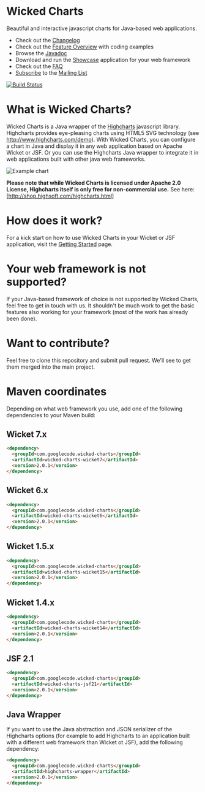 Wicked Charts
=============
Beautiful and interactive javascript charts for Java-based web applications.

 * Check out the [Changelog](https://github.com/thombergs/wicked-charts/wiki/Changelog)
 * Check out the [Feature Overview](https://github.com/thombergs/wicked-charts/wiki/Feature-Overview) with coding examples
 * Browse the [Javadoc](http://thombergs.github.io/wicked-charts/apidocs)
 * Download and run the [Showcase](https://github.com/thombergs/wicked-charts/wiki/Developer-Info:-Starting-the-Showcase-Application) application for your web framework
 * Check out the [FAQ](https://github.com/thombergs/wicked-charts/wiki/FAQ)
 * [Subscribe](http://wicked-charts.2319560.n4.nabble.com/template/NamlServlet.jtp?macro=subscribe&node=1) to the [Mailing List](http://wicked-charts.2319560.n4.nabble.com/)

[![Build Status](https://travis-ci.org/thombergs/wicked-charts.png?branch=master)](https://travis-ci.org/thombergs/wicked-charts)

What is Wicked Charts?
======================
Wicked Charts is a Java wrapper of the [Highcharts](http://www.highcharts.com) javascript library. Highcharts provides eye-pleasing charts using HTML5 SVG technology (see http://www.highcharts.com/demo). With Wicked Charts, you can configure a chart in Java and display it in any web application based on Apache Wicket or JSF. Or you can use the Highcharts Java wrapper to integrate it in web applications built with other java web frameworks.

![Example chart](https://wicked-charts.googlecode.com/files/chart.png)

**Please note that while Wicked Charts is licensed under Apache 2.0 License, Highcharts itself is only free for non-commercial use.** 
See here: [http://shop.highsoft.com/highcharts.html]

How does it work?
=================
For a kick start on how to use Wicked Charts in your Wicket or JSF application, visit the [Getting Started](https://github.com/thombergs/wicked-charts/wiki/Getting-Started) page.

Your web framework is not supported?
================================
If your Java-based framework of choice is not supported by Wicked Charts, feel free to get in touch with us. It shouldn't be much work to get the basic features also working for your framework (most of the work has already been done).

Want to contribute?
===================
Feel free to clone this repository and submit pull request. We'll see to get them merged into the main project.

Maven coordinates
=================
Depending on what web framework you use, add one of the following dependencies to your Maven build:

Wicket 7.x
---------
```html
<dependency>
  <groupId>com.googlecode.wicked-charts</groupId>
  <artifactId>wicked-charts-wicket7</artifactId>
  <version>2.0.1</version>
</dependency>
```

Wicket 6.x
---------
```html
<dependency>
  <groupId>com.googlecode.wicked-charts</groupId>
  <artifactId>wicked-charts-wicket6</artifactId>
  <version>2.0.1</version>
</dependency>
```
Wicket 1.5.x
---------
```html
<dependency>
  <groupId>com.googlecode.wicked-charts</groupId>
  <artifactId>wicked-charts-wicket15</artifactId>
  <version>2.0.1</version>
</dependency>
```
Wicket 1.4.x
---------
```html
<dependency>
  <groupId>com.googlecode.wicked-charts</groupId>
  <artifactId>wicked-charts-wicket14</artifactId>
  <version>2.0.1</version>
</dependency>
```
JSF 2.1
---------
```html
<dependency>
  <groupId>com.googlecode.wicked-charts</groupId>
  <artifactId>wicked-charts-jsf21</artifactId>
  <version>2.0.1</version>
</dependency>
```

Java Wrapper
------------
If you want to use the Java abstraction and JSON serializer of the Highcharts options (for example to add Highcharts to an application built with a different web framework than Wicket ot JSF), add the following dependency:
```html
<dependency>
  <groupId>com.googlecode.wicked-charts</groupId>
  <artifactId>highcharts-wrapper</artifactId>
  <version>2.0.1</version>
</dependency>
```
